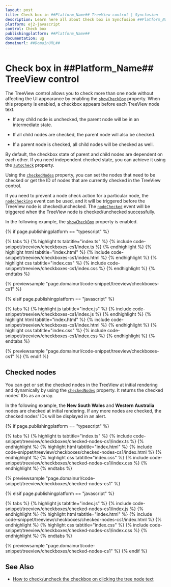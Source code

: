 ```yaml
---
layout: post
title: Check box in ##Platform_Name## TreeView control | Syncfusion
description: Learn here all about Check box in Syncfusion ##Platform_Name## TreeView control of Syncfusion Essential JS 2 and more.
platform: ej2-javascript
control: Check box
publishingplatform: ##Platform_Name##
documentation: ug
domainurl: ##DomainURL##
---
```


# Check box in ##Platform_Name## TreeView control

The TreeView control allows you to check more than one node without affecting the UI appearance by enabling the [`showCheckBox`](../api/treeview#showcheckbox) property. When this property is enabled, a checkbox appears before each TreeView node text.

* If any child node is unchecked, the parent node will be in an intermediate state.

* If all child nodes are checked, the parent node will also be checked.

* If a parent node is checked, all child nodes will be checked as well.

By default, the checkbox state of parent and child nodes are dependent on each other. If you need independent checked state, you can achieve it using the [`autoCheck`](../api/treeview#autocheck) property.

Using the [`checkedNodes`](../api/treeview#checkednodes) property, you can set the nodes that need to be checked or get the ID of nodes that are currently checked in the TreeView control.

If you need to prevent a node check action for a particular node, the [`nodeChecking`](../api/treeview#nodechecking) event can be used, and it will be triggered before the TreeView node is checked/unchecked. The [`nodeChecked`](../api/treeview#nodechecked) event will be triggered when the TreeView node is checked/unchecked successfully.

In the following example, the [`showCheckBox`](../api/treeview#showcheckbox) property is enabled.

{% if page.publishingplatform == "typescript" %}

 {% tabs %}
{% highlight ts tabtitle="index.ts" %}
{% include code-snippet/treeview/checkboxes-cs1/index.ts %}
{% endhighlight %}
{% highlight html tabtitle="index.html" %}
{% include code-snippet/treeview/checkboxes-cs1/index.html %}
{% endhighlight %}
{% highlight css tabtitle="index.css" %}
{% include code-snippet/treeview/checkboxes-cs1/index.css %}
{% endhighlight %}
{% endtabs %}
        
{% previewsample "page.domainurl/code-snippet/treeview/checkboxes-cs1" %}

{% elsif page.publishingplatform == "javascript" %}

{% tabs %}
{% highlight js tabtitle="index.js" %}
{% include code-snippet/treeview/checkboxes-cs1/index.js %}
{% endhighlight %}
{% highlight html tabtitle="index.html" %}
{% include code-snippet/treeview/checkboxes-cs1/index.html %}
{% endhighlight %}
{% highlight css tabtitle="index.css" %}
{% include code-snippet/treeview/checkboxes-cs1/index.css %}
{% endhighlight %}
{% endtabs %}

{% previewsample "page.domainurl/code-snippet/treeview/checkboxes-cs1" %}
{% endif %}

## Checked nodes

You can get or set the checked nodes in the TreeView at initial rendering and dynamically by using the [`checkedNodes`](../api/treeview#checkednodes) property. It returns the checked nodes' IDs as an array.

In the following example, the **New South Wales** and **Western Australia** nodes are checked at initial rendering. If any more nodes are checked, the checked nodes' IDs will be displayed in an alert.

{% if page.publishingplatform == "typescript" %}

 {% tabs %}
{% highlight ts tabtitle="index.ts" %}
{% include code-snippet/treeview/checkboxes/checked-nodes-cs1/index.ts %}
{% endhighlight %}
{% highlight html tabtitle="index.html" %}
{% include code-snippet/treeview/checkboxes/checked-nodes-cs1/index.html %}
{% endhighlight %}
{% highlight css tabtitle="index.css" %}
{% include code-snippet/treeview/checkboxes/checked-nodes-cs1/index.css %}
{% endhighlight %}
{% endtabs %}
        
{% previewsample "page.domainurl/code-snippet/treeview/checkboxes/checked-nodes-cs1" %}

{% elsif page.publishingplatform == "javascript" %}

{% tabs %}
{% highlight js tabtitle="index.js" %}
{% include code-snippet/treeview/checkboxes/checked-nodes-cs1/index.js %}
{% endhighlight %}
{% highlight html tabtitle="index.html" %}
{% include code-snippet/treeview/checkboxes/checked-nodes-cs1/index.html %}
{% endhighlight %}
{% highlight css tabtitle="index.css" %}
{% include code-snippet/treeview/checkboxes/checked-nodes-cs1/index.css %}
{% endhighlight %}
{% endtabs %}

{% previewsample "page.domainurl/code-snippet/treeview/checkboxes/checked-nodes-cs1" %}
{% endif %}

## See Also

* [How to check/uncheck the checkbox on clicking the tree node text](./how-to/check-uncheck-the-checkbox-on-clicking-the-tree-node-text)